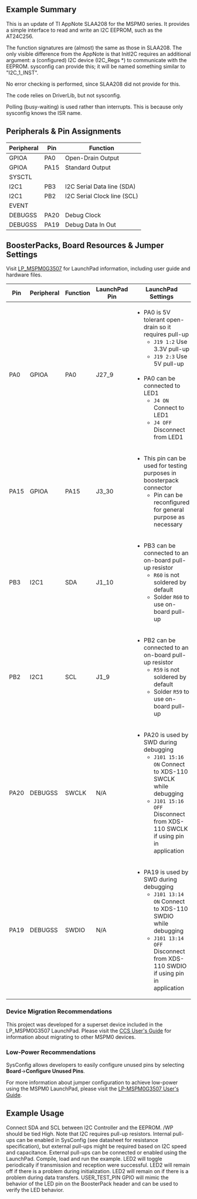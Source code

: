 ## Example Summary
This is an update of TI AppNote SLAA208 for the MSPM0 series. It provides a simple interface to read and write an I2C EEPROM, such as the AT24C256.

The function signatures are (almost) the same as those in SLAA208. The only visible difference from the AppNote is that InitI2C requires an additional argument: a (configured) I2C device (I2C_Regs *)
to communicate with the EEPROM. sysconfig can provide this; it will be named something similar to "I2C_1_INST".

No error checking is performed, since SLAA208 did not provide for this.

The code relies on DriverLib, but not sysconfig.

Polling  (busy-waiting) is used rather than interrupts. This is because only sysconfig knows the ISR name.

## Peripherals & Pin Assignments

| Peripheral | Pin | Function |
| --- | --- | --- |
| GPIOA | PA0 | Open-Drain Output |
| GPIOA | PA15 | Standard Output |
| SYSCTL |  |  |
| I2C1 | PB3 | I2C Serial Data line (SDA) |
| I2C1 | PB2 | I2C Serial Clock line (SCL) |
| EVENT |  |  |
| DEBUGSS | PA20 | Debug Clock |
| DEBUGSS | PA19 | Debug Data In Out |

## BoosterPacks, Board Resources & Jumper Settings

Visit [LP_MSPM0G3507](https://www.ti.com/tool/LP-MSPM0G3507) for LaunchPad information, including user guide and hardware files.

| Pin | Peripheral | Function | LaunchPad Pin | LaunchPad Settings |
| --- | --- | --- | --- | --- |
| PA0 | GPIOA | PA0 | J27_9 | <ul><li>PA0 is 5V tolerant open-drain so it requires pull-up<br><ul><li>`J19 1:2` Use 3.3V pull-up<br><li>`J19 2:3` Use 5V pull-up</ul><br><li>PA0 can be connected to LED1<br><ul><li>`J4 ON` Connect to LED1<br><li>`J4 OFF` Disconnect from LED1</ul></ul> |
| PA15 | GPIOA | PA15 | J3_30 | <ul><li>This pin can be used for testing purposes in boosterpack connector<ul><li>Pin can be reconfigured for general purpose as necessary</ul></ul> |
| PB3 | I2C1 | SDA | J1_10 | <ul><li>PB3 can be connected to an on-board pull-up resistor<br><ul><li>`R60` is not soldered by default<br><li>Solder `R60` to use on-board pull-up</ul></ul> |
| PB2 | I2C1 | SCL | J1_9 | <ul><li>PB2 can be connected to an on-board pull-up resistor<br><ul><li>`R59` is not soldered by default<br><li>Solder `R59` to use on-board pull-up</ul></ul> |
| PA20 | DEBUGSS | SWCLK | N/A | <ul><li>PA20 is used by SWD during debugging<br><ul><li>`J101 15:16 ON` Connect to XDS-110 SWCLK while debugging<br><li>`J101 15:16 OFF` Disconnect from XDS-110 SWCLK if using pin in application</ul></ul> |
| PA19 | DEBUGSS | SWDIO | N/A | <ul><li>PA19 is used by SWD during debugging<br><ul><li>`J101 13:14 ON` Connect to XDS-110 SWDIO while debugging<br><li>`J101 13:14 OFF` Disconnect from XDS-110 SWDIO if using pin in application</ul></ul> |

### Device Migration Recommendations
This project was developed for a superset device included in the LP_MSPM0G3507 LaunchPad. Please
visit the [CCS User's Guide](https://software-dl.ti.com/msp430/esd/MSPM0-SDK/latest/docs/english/tools/ccs_ide_guide/doc_guide/doc_guide-srcs/ccs_ide_guide.html#sysconfig-project-migration)
for information about migrating to other MSPM0 devices.

### Low-Power Recommendations
SysConfig allows developers to easily configure unused pins by selecting **Board**→**Configure Unused Pins**.

For more information about jumper configuration to achieve low-power using the
MSPM0 LaunchPad, please visit the [LP-MSPM0G3507 User's Guide](https://www.ti.com/lit/slau873).

## Example Usage

Connect SDA and SCL between I2C Controller and the EEPROM. /WP should be tied High.
Note that I2C requires pull-up resistors. Internal pull-ups can be enabled in
SysConfig (see datasheet for resistance specification), but external pull-ups
might be required based on I2C speed and capacitance. External pull-ups can be
connected or enabled using the LaunchPad.
Compile, load and run the example.
LED2 will toggle periodically if transmission and reception were successful.
LED2 will remain off if there is a problem during initialization.
LED2 will remain on if there is a problem during data transfers.
USER_TEST_PIN GPIO will mimic the behavior of the LED pin on the BoosterPack
header and can be used to verify the LED behavior.
